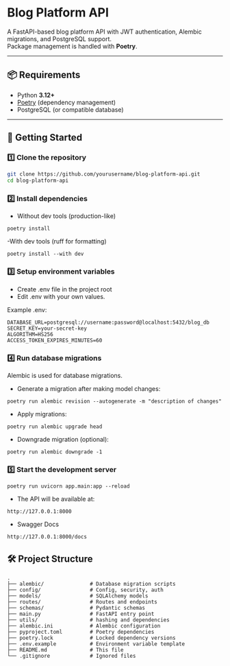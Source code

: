 # Blog Platform API

A FastAPI-based blog platform API with JWT authentication, Alembic migrations, and PostgreSQL support.  
Package management is handled with **Poetry**.

---

## 📦 Requirements

- Python **3.12+**
- [Poetry](https://python-poetry.org/) (dependency management)
- PostgreSQL (or compatible database)

---

## 🚀 Getting Started

### 1️⃣ Clone the repository
```bash
git clone https://github.com/yourusername/blog-platform-api.git
cd blog-platform-api
```

### 2️⃣ Install dependencies

- Without dev tools (production-like)

```
poetry install
```
-With dev tools (ruff for formatting)
```
poetry install --with dev
```

### 3️⃣ Setup environment variables

- Create .env file in the project root
- Edit .env with your own values.

Example .env:
```
DATABASE_URL=postgresql://username:password@localhost:5432/blog_db
SECRET_KEY=your-secret-key
ALGORITHM=HS256
ACCESS_TOKEN_EXPIRES_MINUTES=60
```

### 4️⃣ Run database migrations

Alembic is used for database migrations.

- Generate a migration after making model changes:
```
poetry run alembic revision --autogenerate -m "description of changes"
```
- Apply migrations:
```
poetry run alembic upgrade head
```
- Downgrade migration (optional):
```
poetry run alembic downgrade -1
```

### 5️⃣ Start the development server

```
poetry run uvicorn app.main:app --reload
```

- The API will be available at:

```
http://127.0.0.1:8000
```

- Swagger Docs
```
http://127.0.0.1:8000/docs
```

## 🛠 Project Structure

```
.
├── alembic/               # Database migration scripts
├── config/                # Config, security, auth
├── models/                # SQLAlchemy models
├── routes/                # Routes and endpoints
├── schemas/               # Pydantic schemas
├── main.py                # FastAPI entry point
├── utils/                 # hashing and dependencies
├── alembic.ini            # Alembic configuration
├── pyproject.toml         # Poetry dependencies
├── poetry.lock            # Locked dependency versions
├── .env.example           # Environment variable template
├── README.md              # This file
└── .gitignore             # Ignored files

```